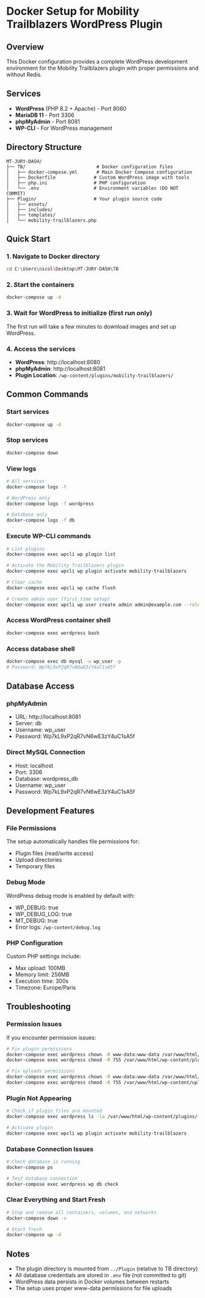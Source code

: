 # Docker Setup for Mobility Trailblazers WordPress Plugin

## Overview
This Docker configuration provides a complete WordPress development environment for the Mobility Trailblazers plugin with proper permissions and without Redis.

## Services
- **WordPress** (PHP 8.2 + Apache) - Port 8080
- **MariaDB 11** - Port 3306  
- **phpMyAdmin** - Port 8081
- **WP-CLI** - For WordPress management

## Directory Structure
```
MT-JURY-DASH/
├── TB/                          # Docker configuration files
│   ├── docker-compose.yml       # Main Docker Compose configuration
│   ├── Dockerfile              # Custom WordPress image with tools
│   ├── php.ini                 # PHP configuration
│   └── .env                    # Environment variables (DO NOT COMMIT)
├── Plugin/                     # Your plugin source code
│   ├── assets/
│   ├── includes/
│   ├── templates/
│   └── mobility-trailblazers.php
```

## Quick Start

### 1. Navigate to Docker directory
```bash
cd C:\Users\nicol\Desktop\MT-JURY-DASH\TB
```

### 2. Start the containers
```bash
docker-compose up -d
```

### 3. Wait for WordPress to initialize (first run only)
The first run will take a few minutes to download images and set up WordPress.

### 4. Access the services
- **WordPress**: http://localhost:8080
- **phpMyAdmin**: http://localhost:8081
- **Plugin Location**: `/wp-content/plugins/mobility-trailblazers/`

## Common Commands

### Start services
```bash
docker-compose up -d
```

### Stop services
```bash
docker-compose down
```

### View logs
```bash
# All services
docker-compose logs -f

# WordPress only
docker-compose logs -f wordpress

# Database only
docker-compose logs -f db
```

### Execute WP-CLI commands
```bash
# List plugins
docker-compose exec wpcli wp plugin list

# Activate the Mobility Trailblazers plugin
docker-compose exec wpcli wp plugin activate mobility-trailblazers

# Clear cache
docker-compose exec wpcli wp cache flush

# Create admin user (first time setup)
docker-compose exec wpcli wp user create admin admin@example.com --role=administrator --user_pass=admin123
```

### Access WordPress container shell
```bash
docker-compose exec wordpress bash
```

### Access database shell
```bash
docker-compose exec db mysql -u wp_user -p
# Password: Wp7kL9xP2qR7vN6wE3zY4uC1sA5f
```

## Database Access

### phpMyAdmin
- URL: http://localhost:8081
- Server: db
- Username: wp_user
- Password: Wp7kL9xP2qR7vN6wE3zY4uC1sA5f

### Direct MySQL Connection
- Host: localhost
- Port: 3306
- Database: wordpress_db
- Username: wp_user
- Password: Wp7kL9xP2qR7vN6wE3zY4uC1sA5f

## Development Features

### File Permissions
The setup automatically handles file permissions for:
- Plugin files (read/write access)
- Upload directories
- Temporary files

### Debug Mode
WordPress debug mode is enabled by default with:
- WP_DEBUG: true
- WP_DEBUG_LOG: true
- MT_DEBUG: true
- Error logs: `/wp-content/debug.log`

### PHP Configuration
Custom PHP settings include:
- Max upload: 100MB
- Memory limit: 256MB
- Execution time: 300s
- Timezone: Europe/Paris

## Troubleshooting

### Permission Issues
If you encounter permission issues:
```bash
# Fix plugin permissions
docker-compose exec wordpress chown -R www-data:www-data /var/www/html/wp-content/plugins/mobility-trailblazers
docker-compose exec wordpress chmod -R 755 /var/www/html/wp-content/plugins/mobility-trailblazers

# Fix uploads permissions  
docker-compose exec wordpress chown -R www-data:www-data /var/www/html/wp-content/uploads
docker-compose exec wordpress chmod -R 755 /var/www/html/wp-content/uploads
```

### Plugin Not Appearing
```bash
# Check if plugin files are mounted
docker-compose exec wordpress ls -la /var/www/html/wp-content/plugins/

# Activate plugin
docker-compose exec wpcli wp plugin activate mobility-trailblazers
```

### Database Connection Issues
```bash
# Check database is running
docker-compose ps

# Test database connection
docker-compose exec wordpress wp db check
```

### Clear Everything and Start Fresh
```bash
# Stop and remove all containers, volumes, and networks
docker-compose down -v

# Start fresh
docker-compose up -d
```

## Notes
- The plugin directory is mounted from `../Plugin` (relative to TB directory)
- All database credentials are stored in `.env` file (not committed to git)
- WordPress data persists in Docker volumes between restarts
- The setup uses proper www-data permissions for file uploads